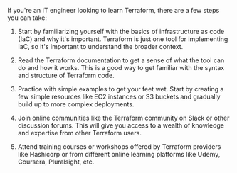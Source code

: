 If you're an IT engineer looking to learn Terraform, there are a few steps you can take:

1. Start by familiarizing yourself with the basics of infrastructure as code (IaC) and why it's important. Terraform is just one tool for implementing IaC, so it's important to understand the broader context.

2. Read the Terraform documentation to get a sense of what the tool can do and how it works. This is a good way to get familiar with the syntax and structure of Terraform code.

3. Practice with simple examples to get your feet wet. Start by creating a few simple resources like EC2 instances or S3 buckets and gradually build up to more complex deployments.

4. Join online communities like the Terraform community on Slack or other discussion forums. This will give you access to a wealth of knowledge and expertise from other Terraform users.

5. Attend training courses or workshops offered by Terraform providers like Hashicorp or from different online learning platforms like Udemy, Coursera, Pluralsight, etc.
